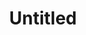 ---
layout: item
serie: serie1
number: tableau-3
medium: wood 
title: Untitled
about: Acrylic on wood panel, 35x25cm. 2016
---